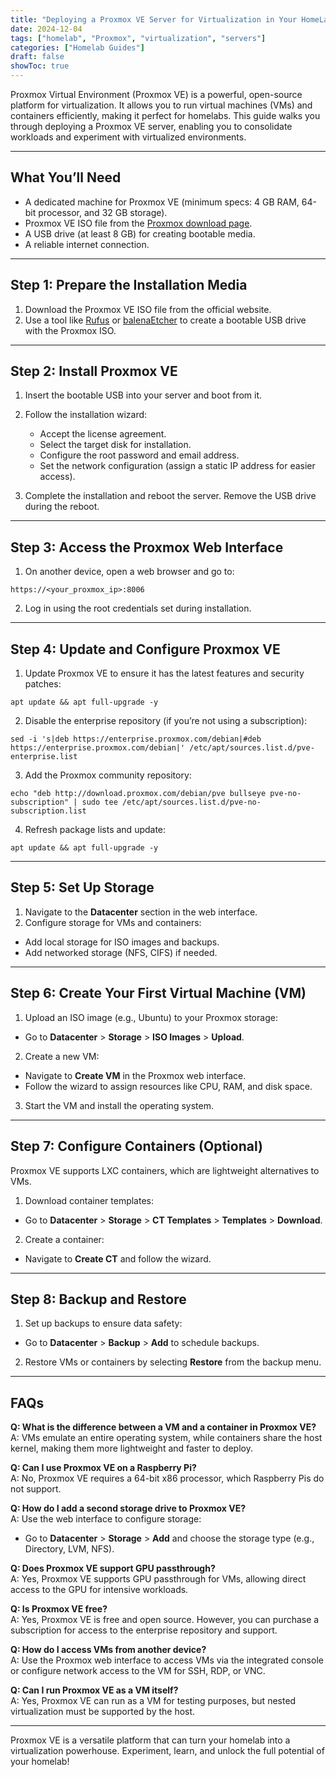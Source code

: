 ```yaml
---
title: "Deploying a Proxmox VE Server for Virtualization in Your HomeLab"
date: 2024-12-04
tags: ["homelab", "Proxmox", "virtualization", "servers"]
categories: ["Homelab Guides"]
draft: false
showToc: true
---
```

Proxmox Virtual Environment (Proxmox VE) is a powerful, open-source platform for virtualization. It allows you to run virtual machines (VMs) and containers efficiently, making it perfect for homelabs. This guide walks you through deploying a Proxmox VE server, enabling you to consolidate workloads and experiment with virtualized environments.

---

## What You’ll Need

- A dedicated machine for Proxmox VE (minimum specs: 4 GB RAM, 64-bit processor, and 32 GB storage).  
- Proxmox VE ISO file from the [Proxmox download page](https://www.proxmox.com/en/downloads).  
- A USB drive (at least 8 GB) for creating bootable media.  
- A reliable internet connection.

---

## Step 1: Prepare the Installation Media

1. Download the Proxmox VE ISO file from the official website.  
2. Use a tool like [Rufus](https://rufus.ie/) or [balenaEtcher](https://www.balena.io/etcher/) to create a bootable USB drive with the Proxmox ISO.

---

## Step 2: Install Proxmox VE

1. Insert the bootable USB into your server and boot from it.  
2. Follow the installation wizard:  
   - Accept the license agreement.  
   - Select the target disk for installation.  
   - Configure the root password and email address.  
   - Set the network configuration (assign a static IP address for easier access).  

3. Complete the installation and reboot the server. Remove the USB drive during the reboot.

---

## Step 3: Access the Proxmox Web Interface

1. On another device, open a web browser and go to:  
```
https://<your_proxmox_ip>:8006
```

2. Log in using the root credentials set during installation.

---

## Step 4: Update and Configure Proxmox VE

1. Update Proxmox VE to ensure it has the latest features and security patches:  
```
apt update && apt full-upgrade -y
```

2. Disable the enterprise repository (if you’re not using a subscription):  
```
sed -i 's|deb https://enterprise.proxmox.com/debian|#deb https://enterprise.proxmox.com/debian|' /etc/apt/sources.list.d/pve-enterprise.list
```

3. Add the Proxmox community repository:  
```
echo "deb http://download.proxmox.com/debian/pve bullseye pve-no-subscription" | sudo tee /etc/apt/sources.list.d/pve-no-subscription.list
```

4. Refresh package lists and update:  
```
apt update && apt full-upgrade -y
```

---

## Step 5: Set Up Storage

1. Navigate to the **Datacenter** section in the web interface.  
2. Configure storage for VMs and containers:  
- Add local storage for ISO images and backups.  
- Add networked storage (NFS, CIFS) if needed.

---

## Step 6: Create Your First Virtual Machine (VM)

1. Upload an ISO image (e.g., Ubuntu) to your Proxmox storage:  
- Go to **Datacenter** > **Storage** > **ISO Images** > **Upload**.  

2. Create a new VM:  
- Navigate to **Create VM** in the Proxmox web interface.  
- Follow the wizard to assign resources like CPU, RAM, and disk space.  

3. Start the VM and install the operating system.

---

## Step 7: Configure Containers (Optional)

Proxmox VE supports LXC containers, which are lightweight alternatives to VMs.  

1. Download container templates:  
- Go to **Datacenter** > **Storage** > **CT Templates** > **Templates** > **Download**.  

2. Create a container:  
- Navigate to **Create CT** and follow the wizard.

---

## Step 8: Backup and Restore

1. Set up backups to ensure data safety:  
- Go to **Datacenter** > **Backup** > **Add** to schedule backups.  

2. Restore VMs or containers by selecting **Restore** from the backup menu.

---

## FAQs

**Q: What is the difference between a VM and a container in Proxmox VE?**  
A: VMs emulate an entire operating system, while containers share the host kernel, making them more lightweight and faster to deploy.

**Q: Can I use Proxmox VE on a Raspberry Pi?**  
A: No, Proxmox VE requires a 64-bit x86 processor, which Raspberry Pis do not support.

**Q: How do I add a second storage drive to Proxmox VE?**  
A: Use the web interface to configure storage:  
- Go to **Datacenter** > **Storage** > **Add** and choose the storage type (e.g., Directory, LVM, NFS).

**Q: Does Proxmox VE support GPU passthrough?**  
A: Yes, Proxmox VE supports GPU passthrough for VMs, allowing direct access to the GPU for intensive workloads.

**Q: Is Proxmox VE free?**  
A: Yes, Proxmox VE is free and open source. However, you can purchase a subscription for access to the enterprise repository and support.

**Q: How do I access VMs from another device?**  
A: Use the Proxmox web interface to access VMs via the integrated console or configure network access to the VM for SSH, RDP, or VNC.

**Q: Can I run Proxmox VE as a VM itself?**  
A: Yes, Proxmox VE can run as a VM for testing purposes, but nested virtualization must be supported by the host.

---

Proxmox VE is a versatile platform that can turn your homelab into a virtualization powerhouse. Experiment, learn, and unlock the full potential of your homelab!

